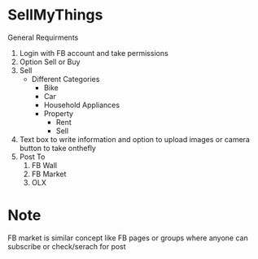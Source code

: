 # SellMyThings

General Requirments
1) Login with FB account and take permissions
2) Option Sell or Buy
3) Sell
   * Different Categories
      * Bike
      * Car
      * Household Appliances
      * Property
        - Rent
        - Sell
4) Text box to write information and option to upload images or camera button to take onthefly
5) Post To
   1) FB Wall
   2) FB Market
   3) OLX
    
# Note
FB market is similar concept like FB pages or groups where anyone can subscribe or check/serach for post

